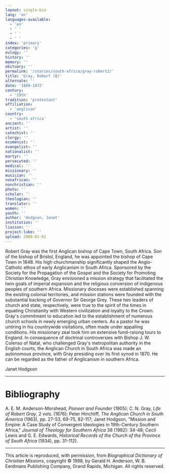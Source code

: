 ```yaml
---
layout: single-bio
lang: 'en'
languages-available:
  - 'en'
  - ' '
  - ' '
  - ' '
index: 'primary'
categories: 'g'
eulogy: ''
history: ''
memory: ''
obituary: ''
permalink: '/stories/south-africa/gray-robert2/'
title: 'Gray, Robert (B)'
alternate: ''
date: '1809-1872'
century:
  - '19th'
tradition: 'protestant'
affiliation:
  - 'anglican'
country:
  - 'south africa'
ancient: ''
artist: ''
catechist: ''
clergy: ''
ecumenist: ''
evangelist: ''
nationalist: ''
martyr: ''
persecuted: ''
medical: ''
missionary: ''
musician: ''
nonafrican: ''
nonchristian: ''
photo: ''
scholar: ''
theologian: ''
translator: ''
women: ''
youth: ''
author: 'Hodgson, Janet'
institution: ''
liaison: ''
project-luke: ''
upload: 2000-01-01
---
```



Robert Gray was the first Anglican bishop of Cape Town, South Africa. Son of the bishop of Bristol, England, he was appointed the bishop of Cape Town in 1848. His high churchmanship significantly shaped the Anglo-Catholic ethos of early Anglicanism in South Africa. Sponsored by the Society for the Propagation of the Gospel and the Society for Promoting Christian Knowledge, Gray envisioned a mission strategy that facilitated the twin goals of imperial expansion and the religious conversion of indigenous peoples of southern Africa. Missionary dioceses were established spanning the existing colonial territories, and mission stations were founded with the substantial backing of Governor Sir George Grey. These two leaders of church and state, respectively, were true to the spirit of the times in equating Christianity with Western civilization and loyalty to the Crown. Gray's commitment to education led to the establishment of numerous church schools in newly emerging urban centers. As a pastor he was untiring in his countrywide visitations, often made under appalling conditions. His missionary zeal took him on extensive fund-raising tours to England. In consequence of doctrinal controversies with Bishop J. W. Colenso of Natal, who challenged Gray's metropolitan authority in the English courts, the Anglican Church in South Africa was made an autonomous province, with Gray presiding over its first synod in 1870. He can be regarded as the father of Anglicanism in southern Africa.

Janet Hodgson

---

# Bibliography

A. E. M. Anderson-Morshead, *Pioneer and Founder* (1905); C. N. Gray, *Life of Robert Gray*, 2 vols. (1876); Peter Hinchliff, *The Anglican Church in South America* (1963), pp. 27-53, 69-75, 82-117; Janet Hodgson, "Mission and Empire: A Case Study of Convergent Ideologies in 19th-Century Southern Africa," *Journal of Theology for Southern Africa* 38 (1982): 34-48; Cecil Lewis and G. E. Edwards, *Historical Records of the Church of the Province of South Africa* (1934), pp. 31-112).

---

This article is reproduced, with permission, from *Biographical Dictionary of Christian Missions*, copyright © 1998, by Gerald H. Anderson, W. B. Eerdmans Publishing Company, Grand Rapids, Michigan. All rights reserved.